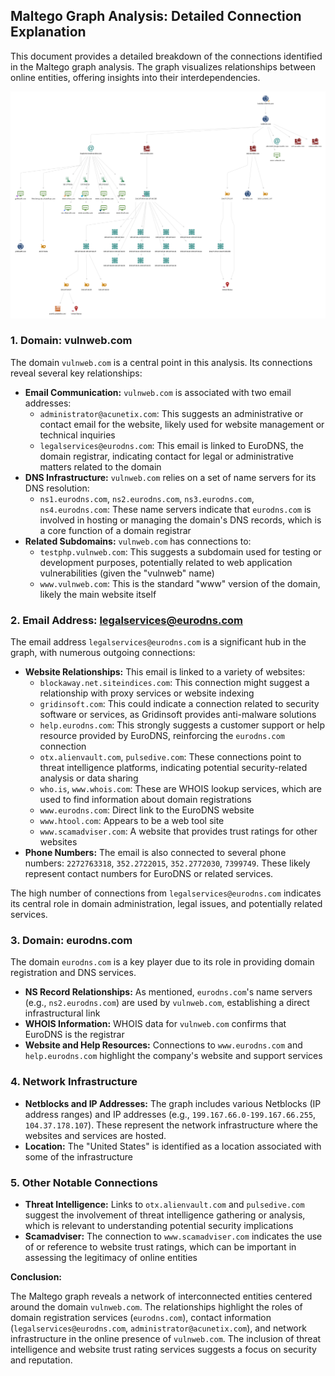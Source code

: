 ##   Maltego Graph Analysis: Detailed Connection Explanation
This document provides a detailed breakdown of the connections identified in the Maltego graph analysis. The graph visualizes relationships between online entities, offering insights into their interdependencies.

![](https://github.com/deepthiii33/futureintern_projects/blob/main/task1/screenshots/final_graph_maltego.png)

###   1.   Domain: vulnweb.com

The domain `vulnweb.com` is a central point in this analysis. Its connections reveal several key relationships:

* **Email Communication:** `vulnweb.com` is associated with two email addresses:
    * `administrator@acunetix.com`: This suggests an administrative or contact email for the website, likely used for website management or technical inquiries
    * `legalservices@eurodns.com`: This email is linked to EuroDNS, the domain registrar, indicating contact for legal or administrative matters related to the domain
* **DNS Infrastructure:** `vulnweb.com` relies on a set of name servers for its DNS resolution:
    * `ns1.eurodns.com`, `ns2.eurodns.com`, `ns3.eurodns.com`, `ns4.eurodns.com`: These name servers indicate that `eurodns.com` is involved in hosting or managing the domain's DNS records, which is a core function of a domain registrar
* **Related Subdomains:** `vulnweb.com` has connections to:
    * `testphp.vulnweb.com`: This suggests a subdomain used for testing or development purposes, potentially related to web application vulnerabilities (given the "vulnweb" name)
    * `www.vulnweb.com`: This is the standard "www" version of the domain, likely the main website itself

###   2.   Email Address: legalservices@eurodns.com

The email address `legalservices@eurodns.com` is a significant hub in the graph, with numerous outgoing connections:

* **Website Relationships:** This email is linked to a variety of websites:
    * `blockaway.net.siteindices.com`:  This connection might suggest a relationship with proxy services or website indexing
    * `gridinsoft.com`: This could indicate a connection related to security software or services, as Gridinsoft provides anti-malware solutions
    * `help.eurodns.com`:  This strongly suggests a customer support or help resource provided by EuroDNS, reinforcing the `eurodns.com` connection
    * `otx.alienvault.com`, `pulsedive.com`: These connections point to threat intelligence platforms, indicating potential security-related analysis or data sharing
    * `who.is`, `www.whois.com`: These are WHOIS lookup services, which are used to find information about domain registrations
    * `www.eurodns.com`: Direct link to the EuroDNS website
    * `www.htool.com`:  Appears to be a web tool site
    * `www.scamadviser.com`:  A website that provides trust ratings for other websites
* **Phone Numbers:** The email is also connected to several phone numbers: `2272763318`, `352.2722015`, `352.2772030`, `7399749`. These likely represent contact numbers for EuroDNS or related services.

The high number of connections from `legalservices@eurodns.com` indicates its central role in domain administration, legal issues, and potentially related services.

###   3.   Domain: eurodns.com

The domain `eurodns.com` is a key player due to its role in providing domain registration and DNS services.

* **NS Record Relationships:** As mentioned, `eurodns.com`'s name servers (e.g., `ns2.eurodns.com`) are used by `vulnweb.com`, establishing a direct infrastructural link
* **WHOIS Information:** WHOIS data for `vulnweb.com` confirms that EuroDNS is the registrar
* **Website and Help Resources:** Connections to `www.eurodns.com` and `help.eurodns.com` highlight the company's website and support services

###   4.   Network Infrastructure

* **Netblocks and IP Addresses:** The graph includes various Netblocks (IP address ranges) and IP addresses (e.g., `199.167.66.0-199.167.66.255`, `104.37.178.107`). These represent the network infrastructure where the websites and services are hosted.
* **Location:** The "United States" is identified as a location associated with some of the infrastructure

###   5.   Other Notable Connections

* **Threat Intelligence:** Links to `otx.alienvault.com` and `pulsedive.com` suggest the involvement of threat intelligence gathering or analysis, which is relevant to understanding potential security implications
* **Scamadviser:** The connection to `www.scamadviser.com` indicates the use of or reference to website trust ratings, which can be important in assessing the legitimacy of online entities

**Conclusion:**

The Maltego graph reveals a network of interconnected entities centered around the domain `vulnweb.com`. The relationships highlight the roles of domain registration services (`eurodns.com`), contact information (`legalservices@eurodns.com`, `administrator@acunetix.com`), and network infrastructure in the online presence of `vulnweb.com`. The inclusion of threat intelligence and website trust rating services suggests a focus on security and reputation.
